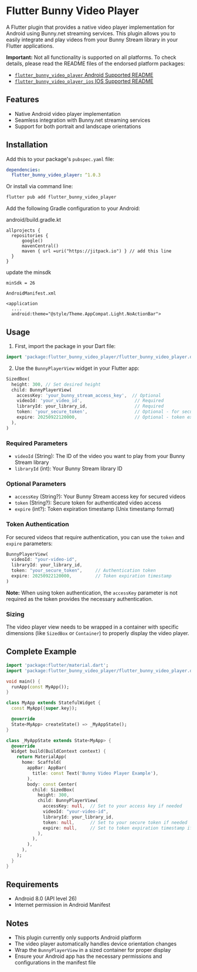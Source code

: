 # Flutter Bunny Video Player

A Flutter plugin that provides a native video player implementation for Android using Bunny.net streaming services. This plugin allows you to easily integrate and play videos from your Bunny Stream library in your Flutter applications.

**Important:** Not all functionality is supported on all platforms.
To check details, please read the README files
of the endorsed platform packages:

* [`flutter_bunny_video_player` Android Supported README](https://pub.dev/packages/flutter_bunny_video_player)
* [`flutter_bunny_video_player_ios` IOS Supported README](https://pub.dev/packages/flutter_bunny_video_player_ios)

## Features

- Native Android video player implementation
- Seamless integration with Bunny.net streaming services
- Support for both portrait and landscape orientations

## Installation

Add this to your package's `pubspec.yaml` file:

```yaml
dependencies:
  flutter_bunny_video_player: ^1.0.3
```

Or install via command line:

```bash
flutter pub add flutter_bunny_video_player
```

Add the following Gradle configuration to your Android:

  android/build.gradle.kt
  ```
  allprojects {
    repositories {
        google()
        mavenCentral()
        maven { url =uri("https://jitpack.io") } // add this line
    }
  } 
  ```
  update the minsdk 
  ```
  minSdk = 26
  ```
  `AndroidManifest.xml`
  ```
  <application
    ....
    android:theme="@style/Theme.AppCompat.Light.NoActionBar">
  ```
  



## Usage

1. First, import the package in your Dart file:

```dart
import 'package:flutter_bunny_video_player/flutter_bunny_video_player.dart';
```

2. Use the `BunnyPlayerView` widget in your Flutter app:

```dart
SizedBox(
  height: 300, // Set desired height
  child: BunnyPlayerView(
    accessKey: 'your_bunny_stream_access_key',  // Optional
    videoId: 'your_video_id',                    // Required
    libraryId: your_library_id,                  // Required
    token: 'your_secure_token',                  // Optional - for secured videos
    expire: 20250922120000,                      // Optional - token expiration timestamp
  ),
)
```

### Required Parameters

- `videoId` (String): The ID of the video you want to play from your Bunny Stream library
- `libraryId` (int): Your Bunny Stream library ID

### Optional Parameters

- `accessKey` (String?): Your Bunny Stream access key for secured videos
- `token` (String?): Secure token for authenticated video access
- `expire` (int?): Token expiration timestamp (Unix timestamp format)

### Token Authentication

For secured videos that require authentication, you can use the `token` and `expire` parameters:

```dart
BunnyPlayerView(
  videoId: "your-video-id",
  libraryId: your_library_id,
  token: "your_secure_token",     // Authentication token
  expire: 20250922120000,         // Token expiration timestamp
)
```

**Note:** When using token authentication, the `accessKey` parameter is not required as the token provides the necessary authentication.

### Sizing

The video player view needs to be wrapped in a container with specific dimensions (like `SizedBox` or `Container`) to properly display the video player.

## Complete Example

```dart
import 'package:flutter/material.dart';
import 'package:flutter_bunny_video_player/flutter_bunny_video_player.dart';

void main() {
  runApp(const MyApp());
}

class MyApp extends StatefulWidget {
  const MyApp({super.key});

  @override
  State<MyApp> createState() => _MyAppState();
}

class _MyAppState extends State<MyApp> {
  @override
  Widget build(BuildContext context) {
    return MaterialApp(
      home: Scaffold(
        appBar: AppBar(
          title: const Text('Bunny Video Player Example'),
        ),
        body: const Center(
          child: SizedBox(
            height: 300,
            child: BunnyPlayerView(
              accessKey: null,  // Set to your access key if needed
              videoId: "your-video-id",
              libraryId: your_library_id,
              token: null,      // Set to your secure token if needed
              expire: null,     // Set to token expiration timestamp if using token
            ),
          ),
        ),
      ),
    );
  }
}
```

## Requirements

- Android 8.0 (API level 26)
- Internet permission in Android Manifest

## Notes

- This plugin currently only supports Android platform
- The video player automatically handles device orientation changes
- Wrap the `BunnyPlayerView` in a sized container for proper display
- Ensure your Android app has the necessary permissions and configurations in the manifest file


